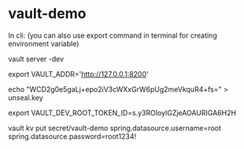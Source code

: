 # vault-demo
In cli: (you can also use export command in terminal for creating environment variable)

vault server -dev

export VAULT_ADDR='http://127.0.0.1:8200'

echo "WCD2g0e5gaLj+epo2iV3cWXxGrW6pUg2meVkquR4+fs=" > unseal.key

export VAULT_DEV_ROOT_TOKEN_ID=s.y3ROIoylGZjeAOAURIGA6H2H

vault kv put secret/vault-demo spring.datasource.username=root spring.datasource.password=root1234!


